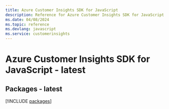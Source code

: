 ```yaml
---
title: Azure Customer Insights SDK for JavaScript
description: Reference for Azure Customer Insights SDK for JavaScript
ms.date: 04/08/2024
ms.topic: reference
ms.devlang: javascript
ms.service: customerinsights
---
```

# Azure Customer Insights SDK for JavaScript - latest
## Packages - latest
[!INCLUDE [packages](customer-insights-index.md)]